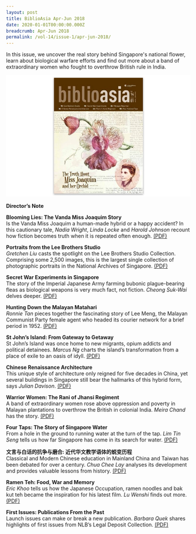 ```yaml
---
layout: post
title: BiblioAsia Apr-Jun 2018
date: 2020-01-01T00:00:00.000Z
breadcrumb: Apr-Jun 2018
permalink: /vol-14/issue-1/apr-jun-2018/
---
```

In this issue, we uncover the real story behind Singapore's national flower, learn about biological warfare efforts and find out more about a band of extraordinary women who fought to overthrow British rule in India.

<img src="/images/Vol-14-issue-1/vol14_iss1.JPG">  

**Director’s Note**

**Blooming Lies: The Vanda Miss Joaquim Story** <br>
Is the Vanda Miss Joaquim a human-made hybrid or a happy accident? In this cautionary tale, *Nadia Wright*, *Linda Locke* and *Harold Johnson* recount how fiction becomes truth when it is repeated often enough. [(PDF)](/files/pdf/vol-14/v14-issue1_Blooming.pdf)

**Portraits from the Lee Brothers Studio** <br>
*Gretchen Liu* casts the spotlight on the Lee Brothers Studio Collection. Comprising some 2,500 images, this is the largest single collection of photographic portraits in the National Archives of Singapore. [(PDF)](/files/pdf/vol-14/v14-issue1_Portraits.pdf)

**Secret War Experiments in Singapore** <br>
The story of the Imperial Japanese Army farming bubonic plague-bearing fleas as biological weapons is very much fact, not fiction. *Cheong Suk-Wai* delves deeper. [(PDF)](/files/pdf/vol-14/v14-issue1_SecretWar.pdf)

**Hunting Down the Malayan Matahari** <br>
*Ronnie Tan* pieces together the fascinating story of Lee Meng, the Malayan Communist Party female agent who headed its courier network for a brief period in 1952. [(PDF)](/files/pdf/vol-14/v14-issue1_Hunting.pdf)

**St John’s Island: From Gateway to Getaway** <br>
St John’s Island was once home to new migrants, opium addicts and political detainees. *Marcus Ng* charts the island’s transformation from a place of exile to an oasis of idyll. [(PDF)](/files/pdf/vol-14/v14-issue1_StJohn.pdf)

**Chinese Renaissance Architecture** <br>
This unique style of architecture only reigned for five decades in China, yet several buildings in Singapore still bear the hallmarks of this hybrid form, says *Julian Davison*. [(PDF)](/files/pdf/vol-14/v14-issue1_Renaissance.pdf)

**Warrior Women: The Rani of Jhansi Regiment** <br>
A band of extraordinary women rose above oppression and poverty in Malayan plantations to overthrow the British in colonial India. *Meira Chand* has the story. [(PDF)](/files/pdf/vol-14/v14-issue1_Warrior.pdf)


**Four Taps: The Story of Singapore Water** <br>
From a hole in the ground to running water at the turn of the tap. *Lim Tin Seng* tells us how far Singapore has come in its search for water. [(PDF)](/files/pdf/vol-14/v14-issue1_FourTaps.pdf)


**文言与白话的抗争与磨合: 近代华文教学语体的蜕变历程** <br>
Classical and Modern Chinese education in Mainland China and Taiwan has been debated for over a century. *Chua Chee Lay* analyses its development and provides valuable lessons from history. [(PDF)](/files/pdf/vol-14/v14-issue1_ChineseEducation.pdf)


**Ramen Teh: Food, War and Memory** <br>
*Eric Khoo* tells us how the Japanese Occupation, ramen noodles and bak kut teh became the inspiration for his latest film. *Lu Wenshi* finds out more. [(PDF)](/files/pdf/vol-14/v14-issue1_Ramen.pdf)


**First Issues: Publications From the Past** <br>
Launch issues can make or break a new publication. *Barbara Quek* shares highlights of first issues from NLB’s Legal Deposit Collection. [(PDF)](/files/pdf/vol-14/v14-issue1_FirstIssues.pdf)